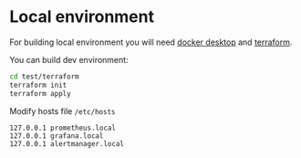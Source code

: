 # Local environment

For building local environment you will need [docker desktop](https://www.docker.com/get-started/) and [terraform](https://developer.hashicorp.com/terraform/tutorials/aws-get-started/install-cli).

You can build dev environment:
```bash
cd test/terraform
terraform init
terraform apply
```

Modify hosts file `/etc/hosts`
```
127.0.0.1 prometheus.local
127.0.0.1 grafana.local
127.0.0.1 alertmanager.local
```